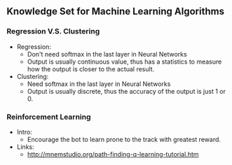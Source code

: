 ## Knowledge Set for Machine Learning Algorithms

### Regression V.S. Clustering

* Regression:
    - Don't need softmax in the last layer in Neural Networks
    - Output is usually continuous value, thus has a statistics to measure how the output is closer to the actual result.
* Clustering:
    - Need softmax in the last layer in Neural Networks
    - Output is usually discrete, thus the accuracy of the output is just 1 or 0.

### Reinforcement Learning

* Intro:
    - Encourage the bot to learn prone to the track with greatest reward.
* Links:
    - http://mnemstudio.org/path-finding-q-learning-tutorial.htm

